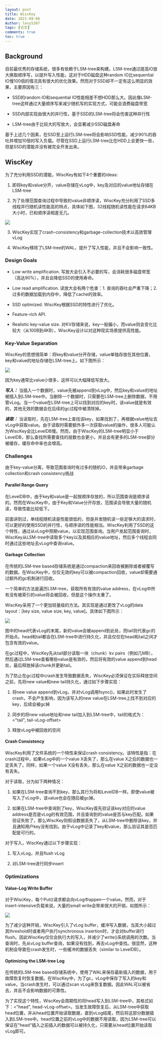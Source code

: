 ```yaml
---
layout: post
title: WiscKey
date: 2021-09-08
Author: levy5307
tags: [论文]
comments: true
toc: true
---
```


## Background

目前最优秀的存储系统，很多有依赖于LSM-tree来构建。LSM-tree通过提高IO放大换取顺序写，以提升写入性能，这对于HDD磁盘这种random IO比sequential IO慢100倍的情况具有很大的优化效果。然而对于SSD却不一定有这么明显的效果，主要原因有三：

- SSD的random IO和sequential IO性能相差不想HDD那么大。因此像LSM-tree这样通过大量顺序写来减少随机写的实现方式，可能会浪费磁盘带宽

- SSD内部实现由很大的并行性，基于SSD的LSM-tree将会伤害这种并行性

- LSM-tree由于比较大的写放大，会显著减少SSD磁盘寿命

基于上述几个因素，在SSD至上运行LSM-tree将会影响SSD性能，减少90%的吞吐并增加10倍的写入负载。尽管在SSD上运行LSM-tree比在HDD上会更快一些，但是SSD的潜能并没有被完全开发出来。

## WiscKey

为了充分利用SSD的潜能，WiscKey有如下4个重要的ideas:

1. 即将key和value分开，value存储在vLog中，key及对应的value地址存储在LSM-tree

2. 为了处理范围查询过程中导致的value非顺序读，WiscKey充分利用了SSD多线程并行随机读性能高的特点，具体如下图，32线程随机读性能在请求64KB大小时，已和顺序读相差无几。

![](../images/wisckey-ssd-throughput.jpg)

3. WiscKey实现了crash-consistency和garbage-collection技术以高效管理vLog

4. WiscKey移除了LSM-tree的WAL，提升了写入性能，并且不会影响一致性。

### Design Goals

- Low write amplification. 写放大会引入不必要的写，会消耗很多磁盘带宽（高达90%），并且会降低SSD的使用寿命。

- Low read amplification. 读放大会有两个危害：1. 查询的吞吐会严重下降；2. 过多的数据加载到内存中，降低了cache的效率。

- SSD optimized. WiscKey根据SSD的特性进行了优化。

- Feature-rich API.

- Realistic key-value size. 对KV存储来说，key一般偏小，而value则会变化比较大（从100B到4KB），WiscKey设计以对这种现实场景提供高性能。

### Key-Value Separation

WiscKey的思想很简单：将key和value分开存储，value单独存放在其他位置，key和value的地址存储在LSM-tree上。如下图所示：

![](../images/wisckey-data-layout.jpg)

因为key通常比value小很多，这样可以大幅降低写放大。

***写入：*** 当插入一个数据时，value先被append到vLog中，然后key和value的地址被插入到LSM-tree中。当删除一个数据时，只需要在LSM-tree上删除数据，不用管vLog。当一个value在LSM-tree上可以找到对应的key时，该value就是有效的，其他无效的数据会在后续的gc过程中被清除掉。

***读取：*** 当读取时，先在LSM-tree上查找该key，如果找到了，再根据value地址去vLog中获取value。由于读取时需要额外多一次获取value的操作，很多人可能认为WiscKey会比LevelDB慢。然而，由于WiscKey的LSM-tree明显小于LevelDB，那么查找所需要查找的层数也会更小，并且会有更多的LSM-tree部分被缓存，缓存命中率也会增高。

### Challenges 

由于key-value分离，导致范围查询时有过多的随机IO，并且带来garbage collection和crash consistency挑战

#### Parallel Range Query

在LevelDB中，由于key和value是一起按顺序存放的，所以范围查询是顺序读的。然而在WiscKey中，由于Key和Value分开存放，范围读会导致大量的随机读，导致性能比较低下。

前面讲到过，单线程随机读是性能很低的，但是并发随机读一些足够大的请求时，可以更好的使用SSD的并行性，与顺序读的性能相当。WiscKey利用了SSD的这个特性，通过从vLog中预期value，以实现范围查询。当用户发起范围查询时，WiscKey从LSM-tree中读取多个key以及其相应的value地址，然后多个线程会同时通过这些地址去vLog中查询value。

#### Garbage Collection

在传统的LSM-tree based存储系统是通过compaction来回收被删除或者被覆写的数据。在WiscKey中，仅仅无效的key可以被compaction回收，value却需要通过额外的gc机制进行回收。

一个简单的方法是遍历LSM-tree，获取所有有效的value address，在vLog中所有没有被索引的value将会被回收，但是这个操作太重了。

WiscKey采用了一个更加轻量级的方法。其实现是通过更改了vLog的data layout：[key size, value size, key, value]。具体如下图所示：

![](../images/wisckey-new-data-layout.jpg)

图中的head代表vLog的末尾，新的value会被append到此处，而tail则代表gc的开始点。head和tail都会在LSM-tree中进行持久化，并且仅仅在head和tail之间才包含有效的value。

在gc过程中，WiscKey先从tail部分读取一块（chunk）kv pairs（例如几MB），然后通过LSM-tree查看哪些value是有效的，然后将有效的value append到head处，最后释放掉该chunk并更新tail。

为了防止在gc过程中crash发生导致数据丢失，WiscKey必须保证在实际释放空间之前，先将new value和new tail持久化，通过如下步骤实现：

1. 将new value append到vLog，并对vLog调用fsync()，如果此时发生了crash，不会产生影响，因为该写入的new value在LSM-tree上找不到对应的key，后续会被gc掉

2. 同步的将new value地址和new tail加入到LSM-tree中，tail的格式为：<"tail", tail-vLog-offset>

3. 释放vLog中被回收的空间

#### Crash Consistency

WiscKey利用了文件系统的一个特性来保证crash consistency。该特性是指：在crash过程中，如果vLog中的一个value X丢失了，那么在value X之后的数据也一定丢失了。同样，如果一个value X没有丢失，那么在value X之前的数据也一定没有丢失。

对于读取，分为如下两种情况：

1. 如果在LSM-tree查询不到key，那么其行为将和LevelDB一样。即使value被写入了vLog中，该value也会在随后被gc掉。

2. 如果在LSM-tree中查询到了key，WiscKey首先验证该key对应的value address是否是vLog的有效范围，并且查询到的value是否与key匹配。如果验证失败了，那么WiscKey则假设数据丢失了，从LSM-tree中删除该key，并且通知用户key没有找到。由于vLog中记录了key和value，那么验证其是否匹配是可行的。

对于写入，WiscKey通过以下步骤实现：

1. 写入vLog，并且flush vLog

2. 对LSM-tree进行同步insert

### Optimizations

#### Value-Log Write Buffer

对于WiscKey，每个Put()请求都会向vLog中appen一个value。然而，对于insert-intensive负载来说，大量的small write会带来很大的开销，如图所示：

![](../images/wisckey-write-unit-size.jpg)

为了减少这种开销，WiscKey引入了vLog buffer，缓冲写入数据，当其大小超过其threshold时或者用户执行synchronous insertion时，才会对buffer进行flush。因此WiscKey仅仅会执行大的写入，并减少了write()系统调用的次数。当查询时，先从vLog buffer查询，如果没有找到，再去vLog中查找。很显然，这种机制会导致在crash发生时，一些缓冲的数据丢失（similar to LevelDB）。

#### Optimizing the LSM-tree Log

在传统的LSM-tree based存储系统中，使用了WAL来保存最新插入的数据，用于故障恢复时恢复数据。在WiscKey中，为了gc，vLog中保存了写入的key和value，当crash发生时，可以通过scan vLog来恢复数据。因此WAL可以被省去，并且不会影响数据的可靠性。

为了实现这个特性，WiscKey会周期性的将head写入到LSM-tree中，其格式如下：<"head", head-vLog-offset>。当发生故障恢复后，从LSM-tree中获取head位置，并从head位置开始读取数据，直到vLog结尾，然后将这部分数据插入到LSM-tree中。head位置之前的vLog中的数据不用读取，因为LSM-tree可以保证在"head"插入之前插入的数据可以被持久化，只需要从head位置开始读取vLog即可。


